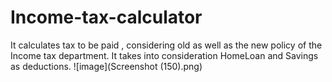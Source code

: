 # Income-tax-calculator
It calculates tax to be paid , considering old as well as the new policy of the Income tax department. It takes into consideration HomeLoan and Savings as deductions.
![image](Screenshot (150).png)

